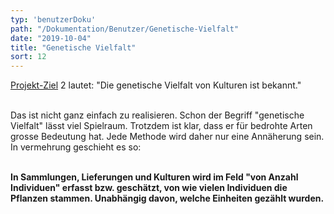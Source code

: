 ```yaml
---
typ: 'benutzerDoku'
path: "/Dokumentation/Benutzer/Genetische-Vielfalt"
date: "2019-10-04"
title: "Genetische Vielfalt"
sort: 12
---
```




[Projekt-Ziel](/Dokumentation/Benutzer/Ziele) 2 lautet: "Die genetische Vielfalt von Kulturen ist bekannt."<br/><br/>

Das ist nicht ganz einfach zu realisieren. Schon der Begriff "genetische Vielfalt" lässt viel Spielraum. Trotzdem ist klar, dass er für bedrohte Arten grosse Bedeutung hat. Jede Methode wird daher nur eine Annäherung sein. In vermehrung geschieht es so:<br/><br/>

**In Sammlungen, Lieferungen und Kulturen wird im Feld "von Anzahl Individuen" erfasst bzw. geschätzt, von wie vielen Individuen die Pflanzen stammen. Unabhängig davon, welche Einheiten gezählt wurden.**


